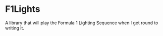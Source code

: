 # F1Lights
A library that will play the Formula 1 Lighting Sequence when I get round to writing it.
